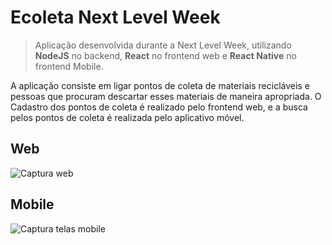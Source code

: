 # Ecoleta Next Level Week
> Aplicação desenvolvida durante a Next Level Week, utilizando **NodeJS** no backend, **React** no frontend web e **React Native** no frontend Mobile.

A aplicação consiste em ligar pontos de coleta de materiais recicláveis e pessoas que procuram descartar esses materiais de maneira apropriada.
O Cadastro dos pontos de coleta é realizado pelo frontend web, e a busca pelos pontos de coleta é realizada pelo aplicativo móvel.

## Web
![Captura web](http://g.recordit.co/Y7lnwPfqL1.gif)
## Mobile
![Captura telas mobile](http://g.recordit.co/ubvUWekdPV.gif)
